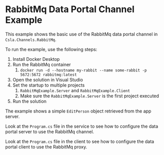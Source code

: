 # RabbitMq Data Portal Channel Example

This example shows the basic use of the RabbitMq data portal channel in `Csla.Channels.RabbitMq`.

To run the example, use the following steps:

1. Install Docker Desktop
2. Run the RabbitMq container
   1. `docker run -d --hostname my-rabbit --name some-rabbit -p 5672:5672 rabbitmq:latest`
3. Open the solution in Visual Studio
4. Set the startup to multiple projects
   1. `RabbitMqExample.Server` and `RabbitMqExample.Client`
   2. Make sure the `RabbitMqExample.Server` is the first project executed
5. Run the solution

The example shows a simple `EditPerson` object retrieved from the app server.

Look at the `Program.cs` file in the service to see how to configure the data portal server to use the RabbitMq channel.

Look at the `Program.cs` file in the client to see how to configure the data portal client to use the RabbitMq proxy.
